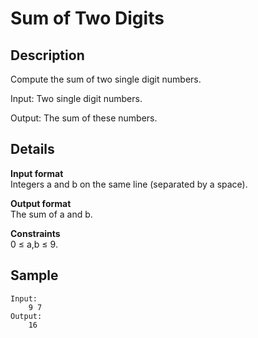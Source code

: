 # Sum of Two Digits

## Description
Compute the sum of two single digit numbers.

Input: Two single digit numbers.

Output: The sum of these numbers.

## Details
**Input format** <br>
Integers a and b on the same line (separated by a space).

**Output format**<br> 
The sum of a and b.

**Constraints** <br>
0 ≤ a,b ≤ 9.

## Sample
    Input:
        9 7
    Output:
        16
